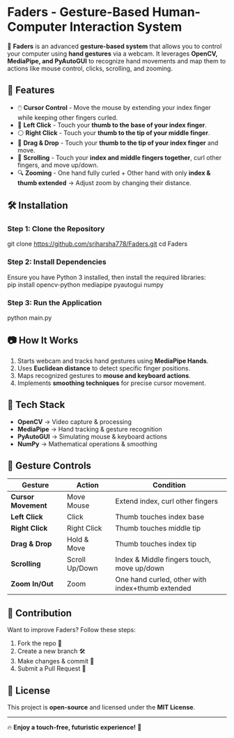 # Faders - Gesture-Based Human-Computer Interaction System  

🚀 **Faders** is an advanced **gesture-based system** that allows you to control your computer using **hand gestures** via a webcam. It leverages **OpenCV, MediaPipe, and PyAutoGUI** to recognize hand movements and map them to actions like mouse control, clicks, scrolling, and zooming.  

## 📌 Features  
- 🖱️ **Cursor Control** - Move the mouse by extending your index finger while keeping other fingers curled.  
- 🔘 **Left Click** - Touch your **thumb to the base of your index finger**.  
- ⚪ **Right Click** - Touch your **thumb to the tip of your middle finger**.  
- 🎯 **Drag & Drop** - Touch your **thumb to the tip of your index finger** and move.  
- 🔄 **Scrolling** - Touch your **index and middle fingers together**, curl other fingers, and move up/down.  
- 🔍 **Zooming** - One hand fully curled + Other hand with only **index & thumb extended** → Adjust zoom by changing their distance.  

## 🛠️ Installation  

### Step 1: Clone the Repository  
git clone https://github.com/sriharsha778/Faders.git
cd Faders

### Step 2: Install Dependencies  
Ensure you have Python 3 installed, then install the required libraries:  
pip install opencv-python mediapipe pyautogui numpy

### Step 3: Run the Application  
python main.py

## 📷 How It Works  
1. Starts webcam and tracks hand gestures using **MediaPipe Hands**.  
2. Uses **Euclidean distance** to detect specific finger positions.  
3. Maps recognized gestures to **mouse and keyboard actions**.  
4. Implements **smoothing techniques** for precise cursor movement.  

## 🔧 Tech Stack  
- **OpenCV** → Video capture & processing  
- **MediaPipe** → Hand tracking & gesture recognition  
- **PyAutoGUI** → Simulating mouse & keyboard actions  
- **NumPy** → Mathematical operations & smoothing  

## 📌 Gesture Controls  

| Gesture | Action | Condition |  
|---------|--------|-----------|  
| **Cursor Movement** | Move Mouse | Extend index, curl other fingers |  
| **Left Click** | Click | Thumb touches index base |  
| **Right Click** | Right Click | Thumb touches middle tip |  
| **Drag & Drop** | Hold & Move | Thumb touches index tip |  
| **Scrolling** | Scroll Up/Down | Index & Middle fingers touch, move up/down |  
| **Zoom In/Out** | Zoom | One hand curled, other with index+thumb extended |  


## 🤝 Contribution  
Want to improve Faders? Follow these steps:  
1. Fork the repo 📌  
2. Create a new branch 🛠  
3. Make changes & commit 🚀  
4. Submit a Pull Request 🤝  

## 📜 License  
This project is **open-source** and licensed under the **MIT License**.  

---

🔥 **Enjoy a touch-free, futuristic experience!** 🚀

